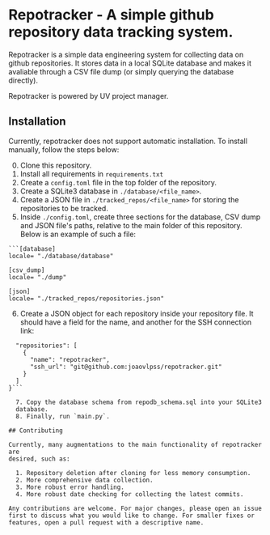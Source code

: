 # Repotracker - A simple github repository data tracking system.

Repotracker is a simple data engineering system for collecting data on github repositories.
It stores data in a local SQLite database and makes it avaliable through a CSV file dump (or simply querying the database directly).

Repotracker is powered by UV project manager.

## Installation

Currently, repotracker does not support automatic installation. To install manually, follow
the steps below:

  0. Clone this repository.
  1. Install all requirements in `requirements.txt`
  2. Create a `config.toml` file in the top folder of the repository.
  3. Create a SQLite3 database in `./database/<file_name>`.
  4. Create a JSON file in `./tracked_repos/<file_name>` for storing
  the repositories to be tracked.
  5. Inside `./config.toml`, create three sections for the database,
  CSV dump and JSON file's paths, relative to the main folder of this
  repository. Below is an example of such a file:

  ```
```[database]
locale= "./database/database"

[csv_dump]
locale= "./dump"

[json]
locale= "./tracked_repos/repositories.json"
```

  6. Create a JSON object for each repository inside your repository file.
  It should have a field for the name, and another for the SSH connection
  link:

```{
  "repositories": [
    {
      "name": "repotracker",
      "ssh_url": "git@github.com:joaovlpss/repotracker.git"
    }
  ]
}```

  7. Copy the database schema from repodb_schema.sql into your SQLite3
  database.
  8. Finally, run `main.py`.

## Contributing

Currently, many augmentations to the main functionality of repotracker are
desired, such as:

  1. Repository deletion after cloning for less memory consumption.
  2. More comprehensive data collection.
  3. More robust error handling.
  4. More robust date checking for collecting the latest commits.

Any contributions are welcome. For major changes, please open an issue
first to discuss what you would like to change. For smaller fixes or 
features, open a pull request with a descriptive name.


